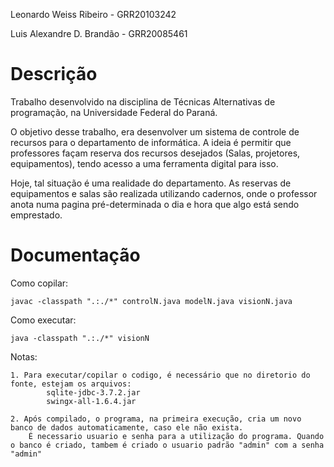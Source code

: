 Leonardo Weiss Ribeiro - GRR20103242

Luis Alexandre D. Brandão - GRR20085461

# Descrição

Trabalho desenvolvido na disciplina de Técnicas Alternativas de programação, na Universidade Federal do Paraná.

O objetivo desse trabalho, era desenvolver um sistema de controle de recursos para o departamento de informática. A ideia é permitir que professores façam reserva dos recursos desejados (Salas, projetores, equipamentos), tendo acesso a uma ferramenta digital para isso.

Hoje, tal situação é uma realidade do departamento. As reservas de equipamentos e salas são realizada utilizando cadernos, onde o professor anota numa pagina pré-determinada o dia e hora que algo está sendo emprestado.

# Documentação
Como copilar:
```
javac -classpath ".:./*" controlN.java modelN.java visionN.java
```

Como executar:
```
java -classpath ".:./*" visionN
```

Notas:
```
1. Para executar/copilar o codigo, é necessário que no diretorio do fonte, estejam os arquivos:
		sqlite-jdbc-3.7.2.jar
		swingx-all-1.6.4.jar

2. Após compilado, o programa, na primeira execução, cria um novo banco de dados automaticamente, caso ele não exista.
	É necessario usuario e senha para a utilização do programa. Quando o banco é criado, tambem é criado o usuario padrão "admin" com a senha "admin"
```
